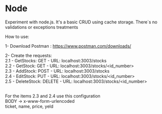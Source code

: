 # Node
Experiment with node.js. It's a basic CRUD using cache storage. There`s no validations or exceptions treatments

How to use: <br />

1- Download Postman : https://www.postman.com/downloads/ <br />

2- Create the requests: <br />
   2.1 - GetStocks:   GET    - URL: localhost:3003/stocks <br />
   2.2 - GetStock:    GET    - URL: localhost:3003/stocks/<id_number> <br />
   2.3 - AddStock:    POST   - URL: localhost:3003/stocks <br />
   2.4 - EditStock:   PUT    - URL: localhost:3003/stocks/<id_number> <br />
   2.5 - DeleteStock: DELETE - URL: localhost:3003/stocks/<id_number> <br /><br />
   
For the items 2.3 and 2.4 use this configuration <br />
BODY -> x-www-form-urlencoded  <br />
ticket, name, price, yeld <br />
